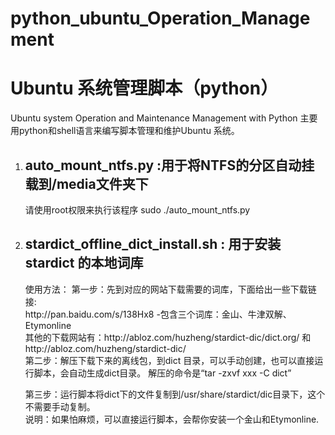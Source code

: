 # python_ubuntu_Operation_Management
Ubuntu  系统管理脚本（python）
=============================

Ubuntu system Operation and Maintenance Management with Python
主要用python和shell语言来编写脚本管理和维护Ubuntu 系统。
<ol>
<li><h2>auto_mount_ntfs.py :用于将NTFS的分区自动挂载到/media文件夹下 </h2></li>
请使用root权限来执行该程序  sudo ./auto_mount_ntfs.py
<li><h2> stardict_offline_dict_install.sh : 用于安装stardict 的本地词库</h2></li>
使用方法：
第一步：先到对应的网站下载需要的词库，下面给出一些下载链接:</br>
http://pan.baidu.com/s/138Hx8 -包含三个词库：金山、牛津双解、Etymonline<br/>
其他的下载网站有：http://abloz.com/huzheng/stardict-dic/dict.org/
和http://abloz.com/huzheng/stardict-dic/
<br/>
第二步：解压下载下来的离线包，到dict 目录，可以手动创建，也可以直接运行脚本，会自动生成dict目录。
解压的命令是“tar -zxvf xxx -C dict”

第三步：运行脚本将dict下的文件复制到/usr/share/stardict/dic目录下，这个不需要手动复制。
</br>
说明：如果怕麻烦，可以直接运行脚本，会帮你安装一个金山和Etymonline. </br>




<ol>

